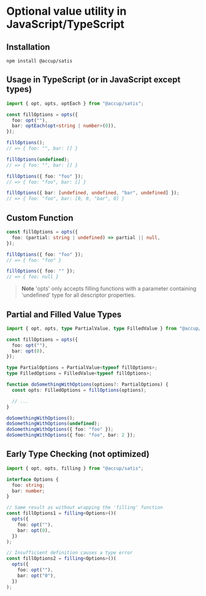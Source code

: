 # Optional value utility in JavaScript/TypeScript

## Installation

```
npm install @accup/satis
```

## Usage in TypeScript (or in JavaScript except types)

```ts
import { opt, opts, optEach } from "@accup/satis";

const fillOptions = opts({
  foo: opt(""),
  bar: optEach(opt<string | number>(0)),
});

fillOptions();
// => { foo: "", bar: [] }

fillOptions(undefined);
// => { foo: "", bar: [] }

fillOptions({ foo: "foo" });
// => { foo: "foo", bar: [] }

fillOptions({ bar: [undefined, undefined, "bar", undefined] });
// => { foo: "foo", bar: [0, 0, "bar", 0] }
```

## Custom Function

```ts
const fillOptions = opts({
  foo: (partial: string | undefined) => partial || null,
});

fillOptions({ foo: "foo" });
// => { foo: "foo" }

fillOptions({ foo: "" });
// => { foo: null }
```

> **Note**
> 'opts' only accepts filling functions with a parameter containing 'undefined' type for all descriptor properties.

## Partial and Filled Value Types

```ts
import { opt, opts, type PartialValue, type FilledValue } from "@accup/satis";

const fillOptions = opts({
  foo: opt(""),
  bar: opt(0),
});

type PartialOptions = PartialValue<typeof fillOptions>;
type FilledOptions = FilledValue<typeof fillOptions>;

function doSomethingWithOptions(options?: PartialOptions) {
  const opts: FilledOptions = fillOptions(options);

  // ...
}

doSomethingWithOptions();
doSomethingWithOptions(undefined);
doSomethingWithOptions({ foo: "foo" });
doSomethingWithOptions({ foo: "foo", bar: 2 });
```

## Early Type Checking (not optimized)

```ts
import { opt, opts, filling } from "@accup/satis";

interface Options {
  foo: string;
  bar: number;
}

// Same result as without wrapping the 'filling' function
const fillOptions1 = filling<Options>()(
  opts({
    foo: opt(""),
    bar: opt(0),
  })
);

// Insufficient definition causes a type error
const fillOptions2 = filling<Options>()(
  opts({
    foo: opt(""),
    bar: opt("0"),
  })
);
```
